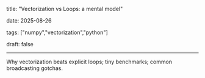title: "Vectorization vs Loops: a mental model"

date: 2025-08-26

tags: \["numpy","vectorization","python"]

draft: false

---

Why vectorization beats explicit loops; tiny benchmarks; common broadcasting gotchas.

